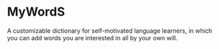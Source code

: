# MyWordS
A customizable dictionary for self-motivated language learners, in which you can add words you are interested in all by your own will.
